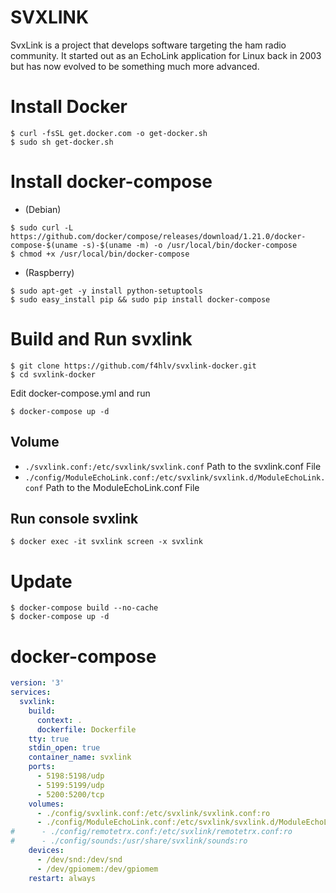 # SVXLINK #

SvxLink is a project that develops software targeting the ham radio community. It started out as an EchoLink application for Linux back in 2003 but has now evolved to be something much more advanced.

# Install Docker
```console
$ curl -fsSL get.docker.com -o get-docker.sh
$ sudo sh get-docker.sh
```

# Install docker-compose
* (Debian)
```console
$ sudo curl -L https://github.com/docker/compose/releases/download/1.21.0/docker-compose-$(uname -s)-$(uname -m) -o /usr/local/bin/docker-compose
$ chmod +x /usr/local/bin/docker-compose
```

* (Raspberry)
```console
$ sudo apt-get -y install python-setuptools
$ sudo easy_install pip && sudo pip install docker-compose
```

# Build and Run svxlink
```console
$ git clone https://github.com/f4hlv/svxlink-docker.git
$ cd svxlink-docker
```
Edit docker-compose.yml and run
```console
$ docker-compose up -d
```
## Volume
- `./svxlink.conf:/etc/svxlink/svxlink.conf` Path to the svxlink.conf File
- `./config/ModuleEchoLink.conf:/etc/svxlink/svxlink.d/ModuleEchoLink.conf` Path to the ModuleEchoLink.conf File
## Run console svxlink
```console
$ docker exec -it svxlink screen -x svxlink
```
# Update
```console
$ docker-compose build --no-cache
$ docker-compose up -d
```

# docker-compose
```yml
version: '3'
services:
  svxlink:
    build:
      context: .
      dockerfile: Dockerfile
    tty: true
    stdin_open: true
    container_name: svxlink
    ports:
      - 5198:5198/udp
      - 5199:5199/udp
      - 5200:5200/tcp
    volumes:
      - ./config/svxlink.conf:/etc/svxlink/svxlink.conf:ro
      - ./config/ModuleEchoLink.conf:/etc/svxlink/svxlink.d/ModuleEchoLink.conf:ro
#      - ./config/remotetrx.conf:/etc/svxlink/remotetrx.conf:ro
#      - ./config/sounds:/usr/share/svxlink/sounds:ro
    devices:
      - /dev/snd:/dev/snd
      - /dev/gpiomem:/dev/gpiomem
    restart: always
```
